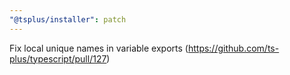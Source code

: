 ```yaml
---
"@tsplus/installer": patch
---
```


Fix local unique names in variable exports (https://github.com/ts-plus/typescript/pull/127)
